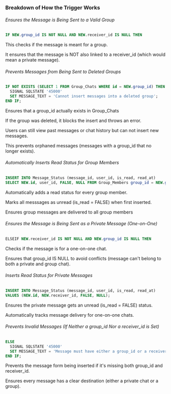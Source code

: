 <h3>Breakdown of How the Trigger Works</h3>

<h6>Ensures the Message is Being Sent to a Valid Group</h6>

```sql
IF NEW.group_id IS NOT NULL AND NEW.receiver_id IS NULL THEN
```

This checks if the message is meant for a group.

It ensures that the message is NOT also linked to a receiver_id (which would mean a private message).


<h6>Prevents Messages from Being Sent to Deleted Groups</h6>

```sql
IF NOT EXISTS (SELECT 1 FROM Group_Chats WHERE id = NEW.group_id) THEN
  SIGNAL SQLSTATE '45000'
  SET MESSAGE_TEXT = 'Cannot insert messages into a deleted group';
END IF;
```


Ensures that a group_id actually exists in Group_Chats

If the group was deleted, it blocks the insert and throws an error.

Users can still view past messages or chat history but can not insert new messages.

This prevents orphaned messages (messages with a group_id that no longer exists).



<h6>Automatically Inserts Read Status for Group Members</h6>


```sql
INSERT INTO Message_Status (message_id, user_id, is_read, read_at)
SELECT NEW.id, user_id, FALSE, NULL FROM Group_Members group_id = NEW.group_id;
```


Automatically adds a read status for every group member.

Marks all messsages as unread (is_read = FALSE) when first inserted.

Ensures group messages are delivered to all group members



<h6>Ensures the Message is Being Sent as a Private Message (One-on-One)</h6>


```sql
ELSEIF NEW.receiver_id IS NOT NULL AND NEW.group_id IS NULL THEN
```

Checks if the message is for a one-on-one chat.

Ensures that group_id IS NULL to avoid conflicts (message can't belong to both a private and group chat).



<h6>Inserts Read Status for Private Messages</h6>


```sql
INSERT INTO Message_Status (message_id, user_id, is_read, read_at)
VALUES (NEW.id, NEW.receiver_id, FALSE, NULL);
```

Ensures the private message gets an unread (is_read = FALSE) status.

Automatically tracks message delivery for one-on-one chats.



<h6>Prevents Invalid Messages (If Neither a group_id Nor a receiver_id is Set)</h6>


```sql
ELSE
  SIGNAL SQLSTATE '45000'
  SET MESSAGE_TEXT = 'Message must have either a group_id or a receiver_id,';
END IF;
```


Prevents the message form being inserted if it's missing both group_id and receiver_id.

Ensures every message has a clear destination (either a private chat or a group).







